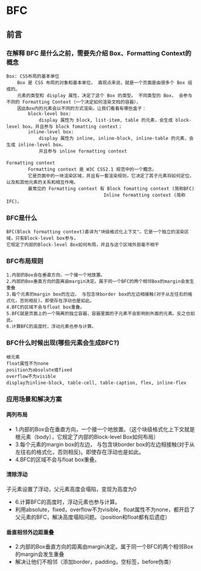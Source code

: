 # BFC

## 前言

### 在解释 BFC 是什么之前，需要先介绍 Box、Formatting Context的概念

    Box: CSS布局的基本单位
        Box 是 CSS 布局的对象和基本单位， 直观点来说，就是一个页面是由很多个 Box 组成的。
        元素的类型和 display 属性，决定了这个 Box 的类型。 不同类型的 Box， 会参与不同的 Formatting Context（一个决定如何渲染文档的容器），
        因此Box内的元素会以不同的方式渲染。让我们看看有哪些盒子：
            block-level box:
                display 属性为 block, list-item, table 的元素，会生成 block-level box。并且参与 block fomatting context；
            inline-level box:
                display 属性为 inline, inline-block, inline-table 的元素，会生成 inline-level box。
                并且参与 inline formatting context

    Formatting context 　　
            Formatting context 是 W3C CSS2.1 规范中的一个概念。
            它是页面中的一块渲染区域，并且有一套渲染规则，它决定了其子元素将如何定位，以及和其他元素的关系和相互作用。
            最常见的 Formatting context 有 Block fomatting context (简称BFC)
                                        Inline formatting context (简称IFC)。

### BFC是什么

    BFC(Block formatting context)直译为"块级格式化上下文"。它是一个独立的渲染区域，只有Block-level box参与，
    它规定了内部的Block-level Box如何布局，并且与这个区域外部毫不相干

### BFC布局规则

    1.内部的Box会在垂直方向，一个接一个地放置。
    2.内部的Box垂直方向的距离由margin决定。属于同一个BFC的两个相邻Box的margin会发生重叠
    3.每个元素的margin box的左边， 与包含块border box的左边相接触(对于从左往右的格式化，否则相反)。即使存在浮动也是如此。
    4.BFC的区域不会与float box重叠。
    5.BFC就是页面上的一个隔离的独立容器，容器里面的子元素不会影响到外面的元素。反之也如此。
    6.计算BFC的高度时，浮动元素也参与计算。

### BFC什么时候出现(哪些元素会生成BFC?)

    根元素
    float属性不为none
    position为absolute或fixed
    overflow不为visible
    display为inline-block, table-cell, table-caption, flex, inline-flex

### 应用场景和解决方案

#### 两列布局

- 1.内部的Box会在垂直方向，一个接一个地放置。（这个块级格式化上下文就是根元素（body），它规定了内部的Block-level Box如何布局）
- 3.每个元素的margin box的左边， 与包含块border box的左边相接触(对于从左往右的格式化，否则相反)。即使存在浮动也是如此。
- 4.BFC的区域不会与float box重叠。

#### 清除浮动

子元素设置了浮动，父元素高度会塌陷，变现为高度为0

- 6.计算BFC的高度时，浮动元素也参与计算。
- 利用absolute，fixed，overflow不为visible，float属性不为none，都开启了父元素的BFC，解决高度塌陷问题。（position和float都有后遗症）

#### 垂直相邻外边距重叠

- 2.内部的Box垂直方向的距离由margin决定。属于同一个BFC的两个相邻Box的margin会发生重叠
- 解决让他们不相邻（添加border，padding，空标签，before伪类）
